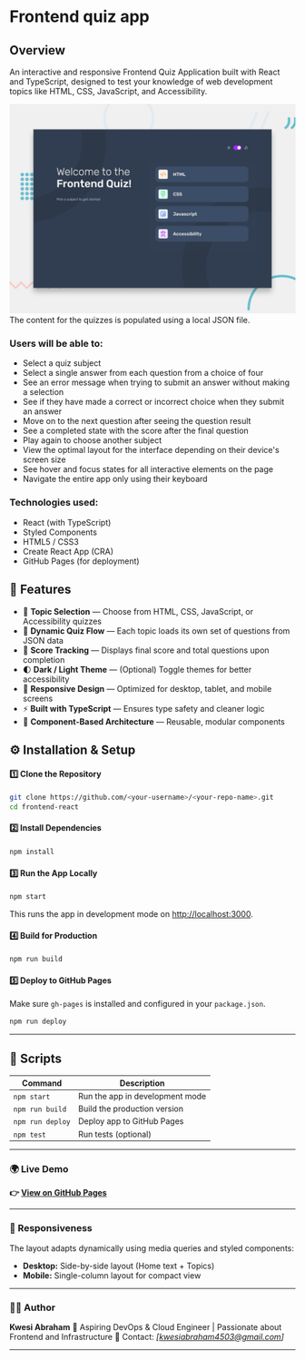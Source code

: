 
# Frontend quiz app
## Overview
An interactive and responsive Frontend Quiz Application built with React and TypeScript, designed to test your knowledge of web development topics like HTML, CSS, JavaScript, and Accessibility.

![Design preview for the Frontend quiz app coding challenge](./preview.jpg)
The content for the quizzes is populated using a local JSON file. 

### Users will be able to: 
- Select a quiz subject
- Select a single answer from each question from a choice of four
- See an error message when trying to submit an answer without making a selection
- See if they have made a correct or incorrect choice when they submit an answer
- Move on to the next question after seeing the question result
- See a completed state with the score after the final question
- Play again to choose another subject
- View the optimal layout for the interface depending on their device's screen size
- See hover and focus states for all interactive elements on the page
- Navigate the entire app only using their keyboard

### Technologies used:
- React (with TypeScript)
- Styled Components
- HTML5 / CSS3
- Create React App (CRA)
- GitHub Pages (for deployment)

## 🚀 Features

* 🎯 **Topic Selection** — Choose from HTML, CSS, JavaScript, or Accessibility quizzes
* 🧩 **Dynamic Quiz Flow** — Each topic loads its own set of questions from JSON data
* 💯 **Score Tracking** — Displays final score and total questions upon completion
* 🌓 **Dark / Light Theme** — (Optional) Toggle themes for better accessibility
* 📱 **Responsive Design** — Optimized for desktop, tablet, and mobile screens
* ⚡ **Built with TypeScript** — Ensures type safety and cleaner logic
* 🧱 **Component-Based Architecture** — Reusable, modular components



## ⚙️ Installation & Setup

#### 1️⃣ Clone the Repository

```bash
git clone https://github.com/<your-username>/<your-repo-name>.git
cd frontend-react
```

#### 2️⃣ Install Dependencies

```bash
npm install
```

#### 3️⃣ Run the App Locally

```bash
npm start
```

This runs the app in development mode on [http://localhost:3000](http://localhost:3000).

#### 4️⃣ Build for Production

```bash
npm run build
```

#### 5️⃣ Deploy to GitHub Pages

Make sure `gh-pages` is installed and configured in your `package.json`.

```bash
npm run deploy
```

---

## 🧰 Scripts

| Command          | Description                     |
| ---------------- | ------------------------------- |
| `npm start`      | Run the app in development mode |
| `npm run build`  | Build the production version    |
| `npm run deploy` | Deploy app to GitHub Pages      |
| `npm test`       | Run tests (optional)            |

---

### 🌍 Live Demo

**👉 [View on GitHub Pages](https://KwesiSai.github.io/FrontEndQuizApp/)**

---

### 📱 Responsiveness

The layout adapts dynamically using media queries and styled components:

* **Desktop:** Side-by-side layout (Home text + Topics)
* **Mobile:** Single-column layout for compact view

---

### 🧑‍💻 Author

**Kwesi Abraham**
💼 Aspiring DevOps & Cloud Engineer | Passionate about Frontend and Infrastructure
📧 Contact: *[kwesiabraham4503@gmail.com]*

---
